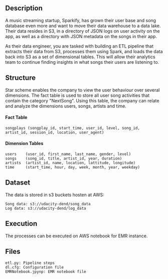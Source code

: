 ## Description

A music streaming startup, Sparkify, has grown their user base and song database even more and want to move their data warehouse to a data lake. Their data resides in S3, in a directory of  JSON logs on user activity on the app, as well as a directory with JSON metadata on the songs in their app.

As their data engineer, you are tasked with building an ETL pipeline that extracts their data from S3, processes them using Spark, and loads the data back into S3 as a set of dimensional tables. This will allow their analytics team to continue finding insights in what songs their users are listening to.


## Structure


Star scheme enables the company to view the user behaviour over several dimensions. 
The fact table is used to store all user song activities that contain the category "NextSong".   Using this table, the company can relate and analyze the dimensions users, songs, artists and time.

   #### Fact Table 

    songplays (songplay_id, start_time, user_id, level, song_id, artist_id, session_id, location, user_agent)
    
   #### Dimension Tables

    users    (user_id, first_name, last_name, gender, level)
    songs    (song_id, title, artist_id, year, duration)
    artists  (artist_id, name, location, lattitude, longitude)
    time     (start_time, hour, day, week, month, year, weekday)


## Dataset 


The data is stored in s3 buckets hosten at AWS:

    Song data: s3://udacity-dend/song_data
    Log data: s3://udacity-dend/log_data
    
    
## Execution


The processes can be executed on AWS notebook for EMR instance.


## Files


    etl.py: Pipeline steps
    dl.cfg: Configuration file
    EMRNotebook.jpynp: EMR notebook file
    

